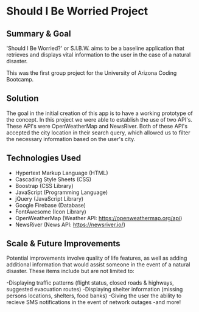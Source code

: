 # Should I Be Worried Project

## Summary & Goal

'Should I Be Worried?' or S.I.B.W. aims to be a baseline application that retrieves and displays vital information to the user in the case of a natural disaster.

This was the first group project for the University of Arizona Coding Bootcamp.

## Solution

The goal in the initial creation of this app is to have a working prototype of the concept. In this project we were able to establish the use of two API's. These API's were OpenWeatherMap and NewsRiver. Both of these API's accepted the city location in their search query, which allowed us to filter the necessary information based on the user's city.

## Technologies Used

- Hypertext Markup Language (HTML)
- Cascading Style Sheets (CSS)
- Boostrap (CSS Library)
- JavaScript (Programming Language)
- jQuery (JavaScript Library)
- Google Firebase (Database)
- FontAwesome (Icon Library)
- OpenWeatherMap (Weather API: https://openweathermap.org/api)
- NewsRiver (News API: https://newsriver.io/)

## Scale & Future Improvements

Potential improvements involve quality of life features, as well as adding additional information that would assist someone in the event of a natural disaster. These items include but are not limited to:

-Displaying traffic patterns (flight status, closed roads & highways, suggested evacuation routes)
-Displaying shelter information (missing persons locations, shelters, food banks)
-Giving the user the ability to recieve SMS notifications in the event of network outages
-and more!
